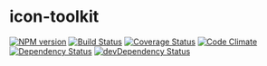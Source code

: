 # icon-toolkit

[![NPM version](https://img.shields.io/npm/v/icon-toolkit.svg?style=flat)](https://www.npmjs.com/package/icon-toolkit)
[![Build Status](https://img.shields.io/travis/pavjacko/icon-toolkit.svg?style=flat)](https://travis-ci.org/pavjacko/icon-toolkit)
[![Coverage Status](https://img.shields.io/coveralls/pavjacko/icon-toolkit.svg?style=flat)](https://coveralls.io/r/pavjacko/icon-toolkit)
[![Code Climate](https://img.shields.io/codeclimate/github/pavjacko/icon-toolkit.svg?style=flat)](https://codeclimate.com/github/pavjacko/icon-toolkit)
[![Dependency Status](https://img.shields.io/david/pavjacko/icon-toolkit.svg?style=flat)](https://david-dm.org/pavjacko/icon-toolkit)
[![devDependency Status](https://img.shields.io/david/dev/pavjacko/icon-toolkit.svg?style=flat)](https://david-dm.org/pavjacko/icon-toolkit#info=devDependencies)
